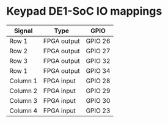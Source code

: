 Keypad DE1-SoC IO mappings
==========================

| Signal   | Type        | GPIO    |
|----------|-------------|---------|
| Row 1    | FPGA output | GPIO 26 |
| Row 2    | FPGA output | GPIO 27 |
| Row 3    | FPGA output | GPIO 32 |
| Row 1    | FPGA output | GPIO 34 |
| Column 1 | FPGA input  | GPIO 28 |
| Column 2 | FPGA input  | GPIO 29 |
| Column 3 | FPGA input  | GPIO 30 |
| Column 4 | FPGA input  | GPIO 23 |


